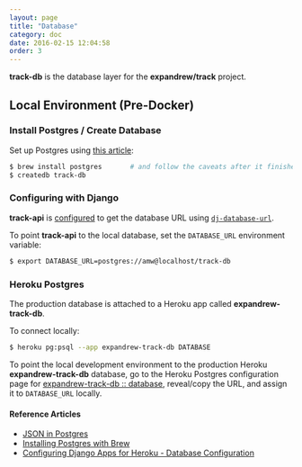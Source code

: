 ```yaml
---
layout: page
title: "Database"
category: doc
date: 2016-02-15 12:04:58
order: 3
---
```


**track-db** is the database layer for the **expandrew/track** project.

## Local Environment (Pre-Docker)

### Install Postgres / Create Database

Set up Postgres using [this article](https://www.codefellows.org/blog/three-battle-tested-ways-to-install-postgresql):

~~~bash
$ brew install postgres       # and follow the caveats after it finishes
$ createdb track-db
~~~

### Configuring with Django

**track-api** is [configured](https://devcenter.heroku.com/articles/django-app-configuration#database-configuration) to get the database URL using [`dj-database-url`](https://github.com/kennethreitz/dj-database-url).

To point **track-api** to the local database, set the `DATABASE_URL` environment variable:

~~~bash
$ export DATABASE_URL=postgres://amw@localhost/track-db
~~~

### Heroku Postgres

The production database is attached to a Heroku app called **expandrew-track-db**.

To connect locally: 

~~~bash
$ heroku pg:psql --app expandrew-track-db DATABASE
~~~

To point the local development environment to the production Heroku **expandrew-track-db** database, go to the Heroku Postgres configuration page for [expandrew-track-db :: database](https://postgres.heroku.com/databases/expandrew-track-db-database), reveal/copy the URL, and assign it to `DATABASE_URL` locally.

#### Reference Articles

- [JSON in Postgres](http://blog.codeship.com/unleash-the-power-of-storing-json-in-postgres/)
- [Installing Postgres with Brew](https://www.codefellows.org/blog/three-battle-tested-ways-to-install-postgresql)
- [Configuring Django Apps for Heroku - Database Configuration](https://devcenter.heroku.com/articles/django-app-configuration#database-configuration)

